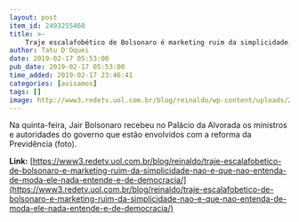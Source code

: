 ```yaml
---
layout: post
item_id: 2493255460
title: >-
    Traje escalafobético de Bolsonaro é marketing ruim da simplicidade; não é que não entenda de moda: ele nada entende é de democracia
author: Tatu D'Oquei
date: 2019-02-17 05:53:00
pub_date: 2019-02-17 05:53:00
time_added: 2019-02-17 23:46:41
categories: [avisamos]
tags: []
image: http://www3.redetv.uol.com.br/blog/reinaldo/wp-content/uploads/2019/02/traje-escalafobetico-de-bolsonaro-e-marketing-ruim-da-simplicidade-nao-e-que-nao-entenda-de-moda-ele-nada-entende-e-de-democracia.jpg
---
```


Na quinta-feira, Jair Bolsonaro recebeu no Palácio da Alvorada os ministros e autoridades do governo que estão envolvidos com a reforma da Previdência (foto).

**Link:** [https://www3.redetv.uol.com.br/blog/reinaldo/traje-escalafobetico-de-bolsonaro-e-marketing-ruim-da-simplicidade-nao-e-que-nao-entenda-de-moda-ele-nada-entende-e-de-democracia/](https://www3.redetv.uol.com.br/blog/reinaldo/traje-escalafobetico-de-bolsonaro-e-marketing-ruim-da-simplicidade-nao-e-que-nao-entenda-de-moda-ele-nada-entende-e-de-democracia/)

